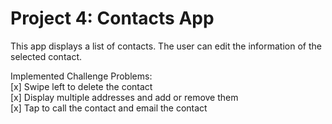 # Project 4: Contacts App

This app displays a list of contacts. The user can edit the information of the selected contact.

Implemented Challenge Problems: <br>
[x] Swipe left to delete the contact <br>
[x] Display multiple addresses and add or remove them <br> 
[x] Tap to call the contact and email the contact <br>
